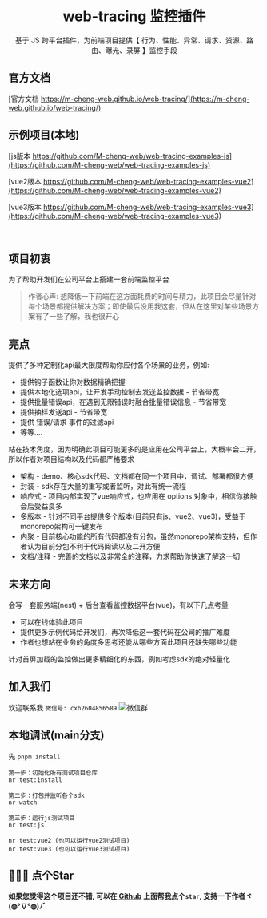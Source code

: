<div align="center">
  <h1>web-tracing 监控插件</h1>
  <p>
    基于 JS 跨平台插件，为前端项目提供【 行为、性能、异常、请求、资源、路由、曝光、录屏 】监控手段
  </p>
</div>

## 官方文档
[官方文档 https://m-cheng-web.github.io/web-tracing/](https://m-cheng-web.github.io/web-tracing/)

## 示例项目(本地)
[js版本 https://github.com/M-cheng-web/web-tracing-examples-js](https://github.com/M-cheng-web/web-tracing-examples-js)

[vue2版本 https://github.com/M-cheng-web/web-tracing-examples-vue2](https://github.com/M-cheng-web/web-tracing-examples-vue2)

[vue3版本 https://github.com/M-cheng-web/web-tracing-examples-vue3](https://github.com/M-cheng-web/web-tracing-examples-vue3)

<br>

## 项目初衷
为了帮助开发们在公司平台上搭建一套前端监控平台

> 作者心声: 想降低一下前端在这方面耗费的时间与精力，此项目会尽量针对每个场景都提供解决方案；即使最后没用我这套，但从在这里对某些场景方案有了一些了解，我也很开心

## 亮点
提供了多种定制化api最大限度帮助你应付各个场景的业务，例如:
+ 提供钩子函数让你对数据精确把握
+ 提供本地化选项api，让开发手动控制去发送监控数据 - 节省带宽
+ 提供批量错误api，在遇到无限错误时融合批量错误信息 - 节省带宽
+ 提供抽样发送api - 节省带宽
+ 提供 错误/请求 事件的过滤api
+ 等等....

站在技术角度，因为明确此项目可能更多的是应用在公司平台上，大概率会二开，所以作者对项目结构以及代码都严格要求
+ 架构 - demo、核心sdk代码、文档都在同一个项目中，调试、部署都很方便
+ 封装 - sdk存在大量的重写或者监听，对此有统一流程
+ 响应式 - 项目内部实现了vue响应式，也应用在 options 对象中，相信你接触会后受益良多
+ 多版本 - 针对不同平台提供多个版本(目前只有js、vue2、vue3)，受益于monorepo架构可一键发布
+ 内聚 - 目前核心功能的所有代码都没有分包，虽然monorepo架构支持，但作者认为目前分包不利于代码阅读以及二开方便
+ 文档/注释 - 完善的文档以及非常全的注释，力求帮助你快速了解这一切

## 未来方向
会写一套服务端(nest) + 后台查看监控数据平台(vue)，有以下几点考量
+ 可以在线体验此项目
+ 提供更多示例代码给开发们，再次降低这一套代码在公司的推广难度
+ 作者也想站在业务的角度多思考还能从哪些方面此项目还缺失哪些功能

针对首屏加载的监控做出更多精细化的东西，例如考虑sdk的绝对轻量化

## 加入我们
欢迎联系我 `微信号: cxh2604856589`
![微信群](https://cdn.staticaly.com/gh/M-cheng-web/image-provider@main/web-tracing/image.4w1ukjv858y0.webp)

## 本地调试(main分支)
先 `pnpm install`
```
第一步：初始化所有测试项目仓库
nr test:install

第二步：打包并监听各个sdk
nr watch

第三步：运行js测试项目
nr test:js

nr test:vue2 (也可以运行vue2测试项目)
nr test:vue3 (也可以运行vue3测试项目)
```

## 🙏🙏🙏 点个Star

**如果您觉得这个项目还不错, 可以在 [Github](https://github.com/M-cheng-web/web-tracing) 上面帮我点个`star`, 支持一下作者ヾ(◍°∇°◍)ﾉﾞ**